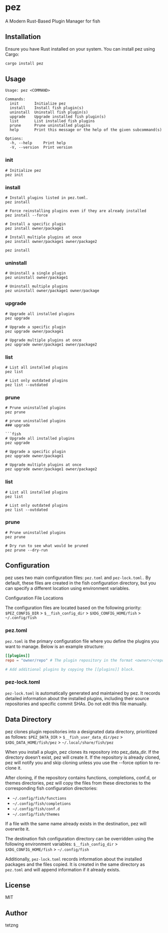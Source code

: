 # pez

A Modern Rust-Based Plugin Manager for fish

## Installation

Ensure you have Rust installed on your system. You can install pez using Cargo:

```sh
cargo install pez
```

## Usage

```
Usage: pez <COMMAND>

Commands:
  init       Initialize pez
  install    Install fish plugin(s)
  uninstall  Uninstall fish plugin(s)
  upgrade    Upgrade installed fish plugin(s)
  list       List installed fish plugins
  prune      Prune uninstalled plugins
  help       Print this message or the help of the given subcommand(s)

Options:
  -h, --help     Print help
  -V, --version  Print version
```

### init

```fish
# Initialize pez
pez init
```

### install

```fish
# Install plugins listed in pez.toml.
pez install

# Force reinstalling plugins even if they are already installed
pez install --force

# Install a specific plugin
pez install owner/package1

# Install multiple plugins at once
pez install owner/package1 owner/package2
```

```fish
pez install
```

### uninstall

```fish
# Uninstall a single plugin
pez uninstall owner/package1

# Uninstall multiple plugins
pez uninstall owner/package1 owner/package
```

### upgrade

```fish
# Upgrade all installed plugins
pez upgrade

# Upgrade a specific plugin
pez upgrade owner/package1

# Upgrade multiple plugins at once
pez upgrade owner/package1 owner/package2
```

### list

```fish
# List all installed plugins
pez list

# List only outdated plugins
pez list --outdated
```

### prune

````fish
# Prune uninstalled plugins
pez prune

# prune uninstalled plugins
### upgrade

```fish
# Upgrade all installed plugins
pez upgrade

# Upgrade a specific plugin
pez upgrade owner/package1

# Upgrade multiple plugins at once
pez upgrade owner/package1 owner/package2
````

### list

```fish
# List all installed plugins
pez list

# List only outdated plugins
pez list --outdated
```

### prune

```fish
# Prune uninstalled plugins
pez prune

# Dry run to see what would be pruned
pez prune --dry-run
```

## Configuration

pez uses two main configuration files: `pez.toml` and `pez-lock.toml.` By default, these files are created in the fish configuration directory, but you can specify a different location using environment variables.

Configuration File Locations

The configuration files are located based on the following priority: `$PEZ_CONFIG_DIR` > `$__fish_config_dir` > `$XDG_CONFIG_HOME/fish` > `~/.config/fish`

### pez.toml

`pez.toml` is the primary configuration file where you define the plugins you want to manage. Below is an example structure:

```toml
[[plugins]]
repo = "owner/repo" # The plugin repository in the format <owner>/<repo>

# Add additional plugins by copying the [[plugins]] block.
```

### pez-lock.toml

`pez-lock.toml` is automatically generated and maintained by pez. It records detailed information about the installed plugins, including their source repositories and specific commit SHAs. Do not edit this file manually.

## Data Directory

pez clones plugin repositories into a designated data directory, prioritized as follows: `$PEZ_DATA_DIR` > `$__fish_user_data_dir/pez` > `$XDG_DATA_HOME/fish/pez` > `~/.local/share/fish/pez`

When you install a plugin, pez clones its repository into pez_data_dir. If the directory doesn’t exist, pez will create it. If the repository is already cloned, pez will notify you and skip cloning unless you use the --force option to re-clone it.

After cloning, if the repository contains functions, completions, conf.d, or themes directories, pez will copy the files from these directories to the corresponding fish configuration directories:

- `~/.config/fish/functions`
- `~/.config/fish/completions`
- `~/.config/fish/conf.d`
- `~/.config/fish/themes`

If a file with the same name already exists in the destination, pez will overwrite it.

The destination fish configuration directory can be overridden using the following environment variables: `$__fish_config_dir` > `$XDG_CONFIG_HOME/fish` > `~/.config/fish`

Additionally, `pez-lock.toml` records information about the installed packages and the files copied. It is created in the same directory as `pez.toml` and will append information if it already exists.

## License

MIT

## Author

tetzng
